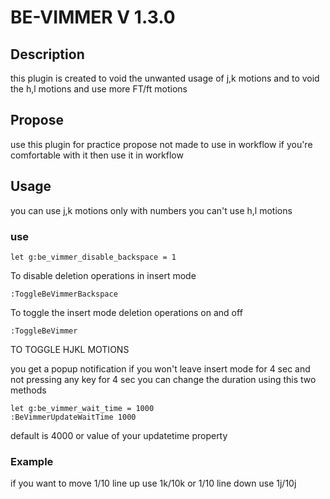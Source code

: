 # BE-VIMMER V 1.3.0

## Description
this plugin is created to void the unwanted usage of j,k motions
and to void the h,l motions and use more FT/ft motions

## Propose 
use this plugin for practice propose
not made to use in workflow
if you're comfortable with it then use it in workflow

## Usage
you can use j,k motions only with numbers
you can't use h,l motions

### use
```vim
let g:be_vimmer_disable_backspace = 1
```
To disable deletion operations in insert mode

```vim
:ToggleBeVimmerBackspace
```
To toggle the insert mode deletion operations on and off

```vim
:ToggleBeVimmer
```
TO TOGGLE HJKL MOTIONS

you get a popup notification if you won't leave insert mode for 4 sec
and not pressing any key for 4 sec
you can change the duration using this two methods
```vim
let g:be_vimmer_wait_time = 1000
:BeVimmerUpdateWaitTime 1000
```
default is 4000 or value of your updatetime property

### Example
if you want to move 1/10 line up use 1k/10k
or 1/10 line down use 1j/10j
